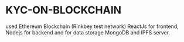 # KYC-ON-BLOCKCHAIN
used Ethereum Blockchain (Rinkbey test network)
ReactJs for frontend, Nodejs for backend and for data storage MongoDB and IPFS server.
